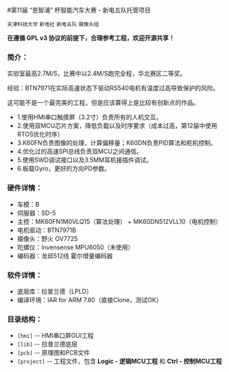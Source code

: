 #第11届 “恩智浦” 杯智能汽车大赛 - 新电五队托管项目

 `天津科技大学` `新电社` `新电五队` `摄像头组`

 **在遵循 GPL v3 协议的前提下，合理参考工程，欢迎开源共享！** 

### 简介：

实验室最高2.7M/S，比赛中以2.4M/S跑完全程，华北赛区二等奖。

经验：BTN7971在实际高速状态下驱动RS540电机有温度过高导致保护的风险。

这可能不是一个最完美的工程，但是应该算得上是比较有创新点的作品。

- 1.使用HMI串口触摸屏（3.2寸）负责所有的人机交互。
- 2.使用双MCU芯片方案，降低负载以及时序要求（成本过高，第12届中使用RTOS优化时序）
- 3.K60FN负责图像的处理，计算偏移量；K60DN负责PID算法和舵机控制。
- 4.优化过的高速SPI总线负责双MCU之间通信。
- 5.使用SWD调试接口以及3.5MM耳机接插件调试。
- 6.板载Gyro，更好的方向PD参数。

### 硬件详情：

- 车模：B
- 伺服器：SD-5
- 主控：MK60FN1M0VLQ15（算法处理） + MK60DN512VLL10（电机控制）
- 电机驱动：BTN7971B
- 摄像头：野火 OV7725
- 陀螺仪：Invensense MPU6050（未使用）
- 编码器：龙邱512线 霍尔增量编码器

### 软件详情：

- 底层库：拉普兰德（LPLD）
- 编译环境：IAR for ARM 7.80（直接Clone，测试OK）

### 目录结构：

- `[hmi]` -- HMI串口屏GUI工程
- `[lib]` -- 拉普兰德底层
- `[pcb]` -- 原理图和PCB文件
- `[project]` -- 工程文件，包含 **Logic - 逻辑MCU工程** 和 **Ctrl - 控制MCU工程** 
